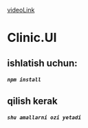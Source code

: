 [videoLink](https://youtu.be/52BFfMio-OQ?si=1mL6JFA3uJl7a36C)
 # Clinic.UI
## ishlatish uchun:
##### `npm install`
## qilish kerak
#####  `shu amallarni ozi yetadi`
